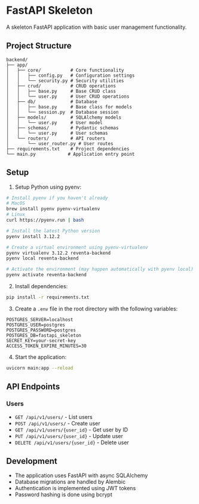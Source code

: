 # FastAPI Skeleton

A skeleton FastAPI application with basic user management functionality.

## Project Structure

```
backend/
├── app/
│   ├── core/           # Core functionality
│   │   ├── config.py   # Configuration settings
│   │   └── security.py # Security utilities
│   ├── crud/           # CRUD operations
│   │   ├── base.py     # Base CRUD class
│   │   └── user.py     # User CRUD operations
│   ├── db/             # Database
│   │   ├── base.py     # Base class for models
│   │   └── session.py  # Database session
│   ├── models/         # SQLAlchemy models
│   │   └── user.py     # User model
│   ├── schemas/        # Pydantic schemas
│   │   └── user.py     # User schemas
│   └── routers/        # API routers
│       └── user_router.py # User routes
├── requirements.txt    # Project dependencies
└── main.py            # Application entry point
```

## Setup

1. Setup Python using pyenv:
```bash
# Install pyenv if you haven't already
# MacOS
brew install pyenv pyenv-virtualenv
# Linux
curl https://pyenv.run | bash

# Install the latest Python version
pyenv install 3.12.2

# Create a virtual environment using pyenv-virtualenv
pyenv virtualenv 3.12.2 reventa-backend
pyenv local reventa-backend

# Activate the environment (may happen automatically with pyenv local)
pyenv activate reventa-backend
```

2. Install dependencies:
```bash
pip install -r requirements.txt
```

3. Create a `.env` file in the root directory with the following variables:
```
POSTGRES_SERVER=localhost
POSTGRES_USER=postgres
POSTGRES_PASSWORD=postgres
POSTGRES_DB=fastapi_skeleton
SECRET_KEY=your-secret-key
ACCESS_TOKEN_EXPIRE_MINUTES=30
```

4. Start the application:
```bash
uvicorn main:app --reload
```

## API Endpoints

### Users

- `GET /api/v1/users/` - List users
- `POST /api/v1/users/` - Create user
- `GET /api/v1/users/{user_id}` - Get user by ID
- `PUT /api/v1/users/{user_id}` - Update user
- `DELETE /api/v1/users/{user_id}` - Delete user

## Development

- The application uses FastAPI with async SQLAlchemy
- Database migrations are handled by Alembic
- Authentication is implemented using JWT tokens
- Password hashing is done using bcrypt 